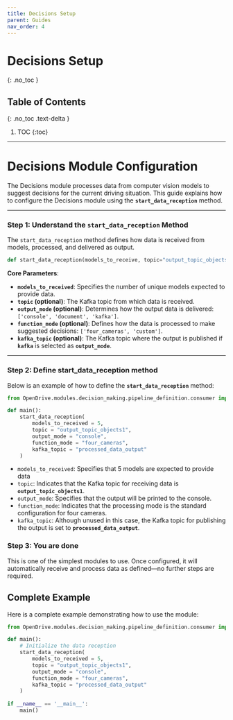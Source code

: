 ```yaml
---
title: Decisions Setup
parent: Guides
nav_order: 4
---
```


# Decisions Setup
{: .no_toc }

## Table of Contents
{: .no_toc .text-delta }

1. TOC
{:toc}

---

# **Decisions Module Configuration**

The Decisions module processes data from computer vision models to suggest decisions for the current driving situation. This guide explains how to configure the Decisions module using the **`start_data_reception`** method.

---

### **Step 1: Understand the `start_data_reception` Method**

The `start_data_reception` method defines how data is received from models, processed, and delivered as output.

```python
def start_data_reception(models_to_receive, topic="output_topic_objects1", output_mode="console", function_mode="four_cameras", kafka_topic="processed_data_output"):
```

**Core Parameters**:
- **`models_to_received`**: Specifies the number of unique models expected to provide data.
- **`topic` (optional)**: The Kafka topic from which data is received.
- **`output_mode` (optional)**: Determines how the output data is delivered: `['console', 'document', 'kafka']`.
- **`function_mode` (optional)**: Defines how the data is processed to make suggested decisions: `['four_cameras', 'custom']`.
- **`kafka_topic` (optional)**: The Kafka topic where the output is published if **`kafka`** is selected as **`output_mode`**.

---

### **Step 2: Define start_data_reception method**

Below is an example of how to define the **`start_data_reception`** method:

```py
from OpenDrive.modules.decision_making.pipeline_definition.consumer import start_data_reception

def main():
    start_data_reception(
        models_to_received = 5, 
        topic = "output_topic_objects1", 
        output_mode = "console", 
        function_mode = "four_cameras", 
        kafka_topic = "processed_data_output"
    )
```

* `models_to_received`: Specifies that 5 models are expected to provide data
* `topic`: Indicates that the Kafka topic for receiving data is **`output_topic_objects1`**.
* `output_mode`: Specifies that the output will be printed to the console.
* `function_mode`: Indicates that the processing mode is the standard configuration for four cameras.
* `kafka_topic`:  Although unused in this case, the Kafka topic for publishing the output is set to **`processed_data_output`**.

### **Step 3: You are done**

This is one of the simplest modules to use. Once configured, it will automatically receive and process data as defined—no further steps are required.

## Complete Example

Here is a complete example demonstrating how to use the module:

```py
from OpenDrive.modules.decision_making.pipeline_definition.consumer import start_data_reception

def main():
    # Initialize the data reception
    start_data_reception(
        models_to_received = 5, 
        topic = "output_topic_objects1", 
        output_mode = "console", 
        function_mode = "four_cameras", 
        kafka_topic = "processed_data_output"
    )
    
if __name__ == '__main__':
    main()
```
